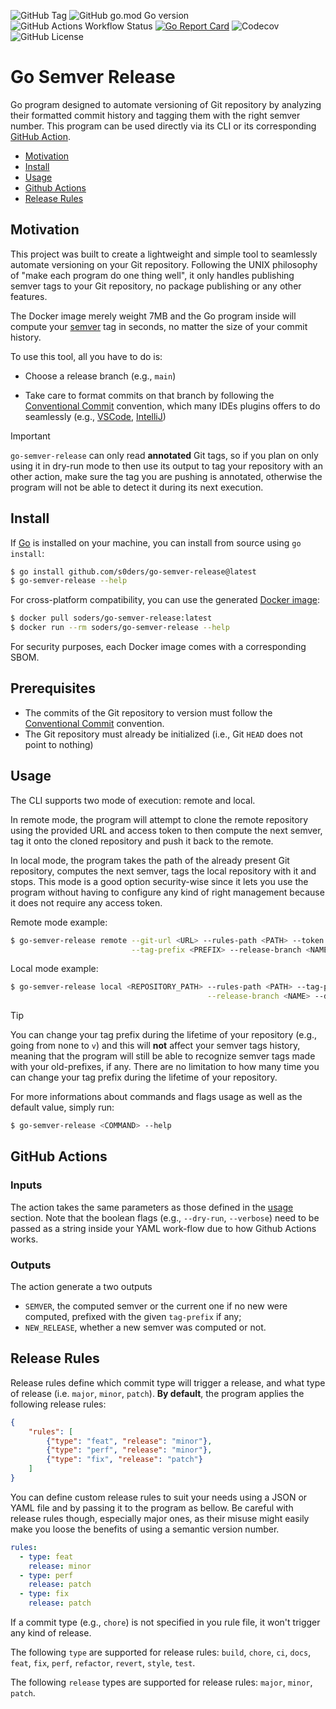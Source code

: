 ![GitHub Tag](https://img.shields.io/github/v/tag/s0ders/go-semver-release?label=Version&color=bb33ff) ![GitHub go.mod Go version](https://img.shields.io/github/go-mod/go-version/s0ders/go-semver-release)
![GitHub Actions Workflow Status](https://img.shields.io/github/actions/workflow/status/s0ders/go-semver-release/main.yaml?label=CI&color=17dd42)
[![Go Report Card](https://goreportcard.com/badge/github.com/s0ders/go-semver-release)](https://goreportcard.com/report/github.com/s0ders/go-semver-release) ![Codecov](https://img.shields.io/codecov/c/github/s0ders/go-semver-release?label=Coverage) ![GitHub License](https://img.shields.io/github/license/s0ders/go-semver-release?label=License)



# Go Semver Release

Go program designed to automate versioning of Git repository by analyzing their formatted commit history and tagging them with the right semver number. This program can be used directly via its CLI or its corresponding [GitHub Action](https://github.com/marketplace/actions/go-semver-release).

<ul>
    <li><a href="#Motivation">Motivation</a></li>
    <li><a href="#Install">Install</a></li>
    <li><a href="#Usage">Usage</a></li>
    <li><a href="#github-actions">Github Actions</a></li>
    <li><a href="#release-rules">Release Rules</a></li>
</ul>


## Motivation

This project was built to create a lightweight and simple tool to seamlessly automate versioning on your Git repository. Following the UNIX philosophy of "make each program do one thing well", it only handles publishing semver tags to your Git repository, no package publishing or any other features. 

The Docker image merely weight 7MB and the Go program inside will compute your [semver](https://semver.org) tag in seconds, no matter the size of your commit history.

To use this tool, all you have to do is:

- Choose a release branch (e.g., `main`)

- Take care to format commits on that branch by following the [Conventional Commit](https://www.conventionalcommits.org/en/v1.0.0/) convention, which many IDEs plugins offers to do seamlessly (e.g., [VSCode](https://marketplace.visualstudio.com/items?itemName=vivaxy.vscode-conventional-commits), [IntelliJ](https://plugins.jetbrains.com/plugin/13389-conventional-commit))

> [!IMPORTANT]
> `go-semver-release` can only read **annotated** Git tags, so if you plan on only using it in dry-run mode to then use its output to tag your repository with an other action, make sure the tag you are pushing is annotated, otherwise the program will not be able to detect it during its next execution.

## Install

If [Go](https://go.dev) is installed on your machine, you can install from source using `go install`:

```bash
$ go install github.com/s0ders/go-semver-release@latest
$ go-semver-release --help
```

For cross-platform compatibility, you can use the generated [Docker image](https://hub.docker.com/r/soders/go-semver-release/tags):

```bash
$ docker pull soders/go-semver-release:latest
$ docker run --rm soders/go-semver-release --help
```

For security purposes, each Docker image comes with a corresponding SBOM.
## Prerequisites

- The commits of the Git repository to version must follow the [Conventional Commit](https://www.conventionalcommits.org/en/v1.0.0/) convention.
- The Git repository must already be initialized (i.e., Git `HEAD` does not point to nothing)

## Usage

The CLI supports two mode of execution: remote and local.

In remote mode, the program will attempt to clone the remote repository using the provided URL and access token to then compute the next semver, tag it onto the cloned repository and push it back to the remote.

In local mode, the program takes the path of the already present Git repository, computes the next semver, tags the local repository with it and stops. This mode is a good option security-wise since it lets you use the program without having to configure any kind of right management because it does not require any access token.

Remote mode example:

```bash
$ go-semver-release remote --git-url <URL> --rules-path <PATH> --token <TOKEN> \
                           --tag-prefix <PREFIX> --release-branch <NAME> --dry-run --verbose
```

Local mode example:

```bash
$ go-semver-release local <REPOSITORY_PATH> --rules-path <PATH> --tag-prefix <PREFIX> \
                                            --release-branch <NAME> --dry-run --verbose
```

> [!TIP]
> You can change your tag prefix during the lifetime of your repository (e.g., going from none to `v`) and this will **not** affect your semver tags history, meaning that the program will still be able to recognize semver tags made with your old-prefixes, if any. There are no limitation to how many time you can change your tag prefix during the lifetime of your repository.

For more informations about commands and flags usage as well as the default value, simply run:

```bash
$ go-semver-release <COMMAND> --help
```





## GitHub Actions

### Inputs

The action takes the same parameters as those defined in the <a href="#Usage">usage</a> section. Note that the boolean flags (e.g., `--dry-run`, `--verbose`) need to be passed as a string inside your YAML work-flow due to how Github Actions works.

### Outputs

The action generate a two outputs 
- `SEMVER`, the computed semver or the current one if no new were computed, prefixed with the given `tag-prefix` if any;
- `NEW_RELEASE`, whether a new semver was computed or not.

## Release Rules

Release rules define which commit type will trigger a release, and what type of release (i.e. `major`, `minor`, `patch`). **By default**, the program applies the following release rules:

```json
{
    "rules": [
        {"type": "feat", "release": "minor"},
        {"type": "perf", "release": "minor"},
        {"type": "fix", "release": "patch"}
    ]
}
```

You can define custom release rules to suit your needs using a JSON or YAML file and by passing it to the program as bellow. Be careful with release rules though, especially major ones, as their misuse might easily make you loose the benefits of using a semantic version number.

```yaml
rules:
  - type: feat
    release: minor
  - type: perf
    release: patch
  - type: fix
  	release: patch
```

If a commit type (e.g., `chore`) is not specified in you rule file, it won't trigger any kind of release.

The following `type` are supported for release rules: `build`, `chore`, `ci`, `docs`, `feat`, `fix`, `perf`, `refactor`, `revert`, `style`, `test`.

The following `release` types are supported for release rules: `major`, `minor`, `patch`.
